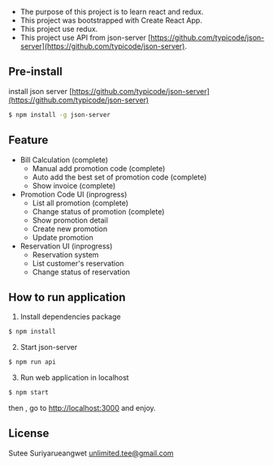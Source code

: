* The purpose of this project is to learn react and redux.
* This project was bootstrapped with Create React App.
* This project use redux.
* This project use API from json-server [https://github.com/typicode/json-server](https://github.com/typicode/json-server).

## Pre-install

install json server [https://github.com/typicode/json-server](https://github.com/typicode/json-server)

```bash
$ npm install -g json-server
```

## Feature

* Bill Calculation \(complete\)
  * Manual add promotion code \(complete\) 
  * Auto add the best set of promotion code \(complete\)
  * Show invoice \(complete\)
* Promotion Code UI \(inprogress\)
  * List all promotion \(complete\) 
  * Change status of promotion \(complete\)
  * Show promotion detail
  * Create new promotion
  * Update promotion
* Reservation UI \(inprogress\)
  * Reservation system
  * List customer's reservation
  * Change status of reservation

## How to run application

1. Install dependencies package

```bash
$ npm install
```
2. Start json-server 

```bash
$ npm run api 
```

3. Run web application in localhost

```bash
$ npm start
```

then , go to [http://localhost:3000]() and enjoy.

## License

Sutee Suriyarueangwet 
[unlimited.tee@gmail.com](unlimited.tee@gmail.com)